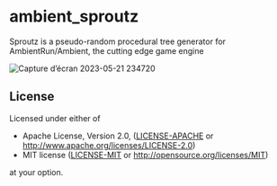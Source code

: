 # ambient_sproutz

Sproutz is a pseudo-random procedural tree generator for AmbientRun/Ambient, the cutting edge game engine

![Capture d’écran 2023-05-21 234720](https://github.com/mebyz/ambient_sproutz/assets/517663/a390c3f5-419a-45c5-9c49-60d4b792420c)

## License

Licensed under either of

- Apache License, Version 2.0, ([LICENSE-APACHE](LICENSE-APACHE) or http://www.apache.org/licenses/LICENSE-2.0)
- MIT license ([LICENSE-MIT](LICENSE-MIT) or http://opensource.org/licenses/MIT)

at your option.
